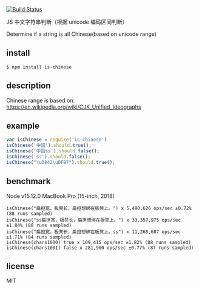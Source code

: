 [![Build Status](https://travis-ci.org/alsotang/is-chinese.svg?branch=master)](https://travis-ci.org/alsotang/is-chinese)

JS 中文字符串判断（根据 unicode 编码区间判断）

Determine if a string is all Chinese(based on unicode range)

## install

`$ npm install is-chinese`

## description

Chinese range is based on: https://en.wikipedia.org/wiki/CJK_Unified_Ideographs

## example

```js
var isChinese = require('is-chinese')
isChinese('中国').should.true();
isChinese('中国ss').should.false();
isChinese('ss').should.false();
isChinese("\uD842\uDFB7").should.true();
```

## benchmark

Node v15.12.0
MacBook Pro (15-inch, 2018)

```
isChinese("扁担宽，板凳长，扁担想绑在板凳上。") x 5,490,626 ops/sec ±0.72% (88 runs sampled)
isChinese("ss扁担宽，板凳长，扁担想绑在板凳上。") x 33,357,975 ops/sec ±1.84% (88 runs sampled)
isChinese("扁担宽，板凳长，扁担想绑在板凳上。ss") x 11,268,687 ops/sec ±1.71% (84 runs sampled)
isChinese(chars1000) true x 109,415 ops/sec ±1.82% (88 runs sampled)
isChinese(chars1001) false x 281,900 ops/sec ±0.77% (87 runs sampled)
```

## license

MIT
